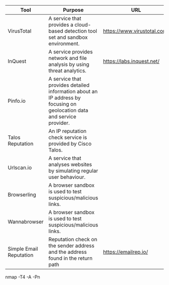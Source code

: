 
| **Tool**	| **Purpose** | **URL** |
| -----  | --------| --- |
| VirusTotal | A service that provides a cloud-based detection tool set and sandbox environment. | https://www.virustotal.com/ |
| InQuest | A service provides network and file analysis by using threat analytics. | https://labs.inquest.net/ |
| Pinfo.io | A service that provides detailed information about an IP address by focusing on geolocation data and service provider. |  |
| Talos Reputation | An IP reputation check service is provided by Cisco Talos. |  |
| Urlscan.io | A service that analyses websites by simulating regular user behaviour. |  |
| Browserling | A browser sandbox is used to test suspicious/malicious links. |  |
| Wannabrowser | A browser sandbox is used to test suspicious/malicious links. |  | 
| Simple Email Reputation | Reputation check on the sender address and the address found in the return path | https://emailrep.io/ |

nmap -T4 -A -Pn 